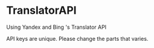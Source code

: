 # TranslatorAPI
Using Yandex and Bing 's Translator API

API keys are unique. Please change the parts that varies.
